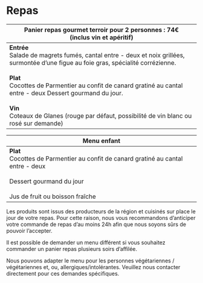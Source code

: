 # Repas

| Panier repas gourmet terroir pour 2 personnes : 74€<br>(inclus vin et apéritif)                                                                                                                                                                                                                                                                                           |
| ------------------------------------------------------------------------------------------------------------------------------------------------------------------------------------------------------------------------------------------------------------------------------------------------------------------------------------------------------------------------- |
| **Entrée**<br> Salade de magrets fumés, cantal entre - deux et noix grillées, surmontée d’une figue au foie gras, spécialité corrézienne.<br><br> **Plat**<br> Cocottes de Parmentier au confit de canard gratiné au cantal entre - deux Dessert gourmand du jour.<br><br> **Vin**<br> Coteaux de Glanes (rouge par défaut, possibilité de vin blanc ou rosé sur demande) |

| Menu enfant                                                                                                                                                     |
| --------------------------------------------------------------------------------------------------------------------------------------------------------------- |
| **Plat**<br> Cocottes de Parmentier au confit de canard gratiné au cantal entre - deux<br><br> Dessert gourmand du jour<br><br> Jus de fruit ou boisson fraîche |

Les produits sont issus des producteurs de la région et cuisinés sur place le jour de votre repas.
Pour cette raison, nous vous recommandons d’anticiper votre commande de repas d’au moins 24h afin que nous soyons
sûrs de pouvoir l’accepter.

Il est possible de demander un menu différent si vous souhaitez commander un panier repas plusieurs soirs d’affilée.

Nous pouvons adapter le menu pour les personnes végétariennes / végétariennes et, ou, allergiques/intolérantes.
Veuillez nous contacter directement pour ces demandes spécifiques.
